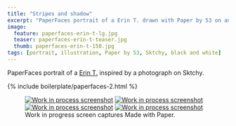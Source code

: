 ```yaml
---
title: "Stripes and shadow"
excerpt: "PaperFaces portrait of a Erin T. drawn with Paper by 53 on an iPad."
image: 
  feature: paperfaces-erin-t-lg.jpg
  teaser: paperfaces-erin-t-teaser.jpg
  thumb: paperfaces-erin-t-150.jpg
tags: [portrait, illustration, Paper by 53, Sktchy, black and white]
---
```


PaperFaces portrait of a [Erin T.](http://sktchy.com/SUIJtH) inspired by a photograph on Sktchy.

{% include boilerplate/paperfaces-2.html %}

<figure class="third">
	<a href="{{ site.url }}/assets/images/paperfaces-erin-t-process-1-lg.jpg"><img src="{{ site.url }}/assets/images/paperfaces-erin-t-process-1-600.jpg" alt="Work in process screenshot"></a>
	<a href="{{ site.url }}/assets/images/paperfaces-erin-t-process-2-lg.jpg"><img src="{{ site.url }}/assets/images/paperfaces-erin-t-process-2-600.jpg" alt="Work in process screenshot"></a>
	<a href="{{ site.url }}/assets/images/paperfaces-erin-t-process-3-lg.jpg"><img src="{{ site.url }}/assets/images/paperfaces-erin-t-process-3-600.jpg" alt="Work in process screenshot"></a>
	<a href="{{ site.url }}/assets/images/paperfaces-erin-t-process-4-lg.jpg"><img src="{{ site.url }}/assets/images/paperfaces-erin-t-process-4-600.jpg" alt="Work in process screenshot"></a>
	<figcaption>Work in progress screen captures Made with Paper.</figcaption>
</figure>
